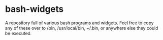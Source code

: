 # bash-widgets

A repository full of various bash programs and widgets.
Feel free to copy any of these over to /bin, /usr/local/bin, ~/.bin, or anywhere else they could be executed.
